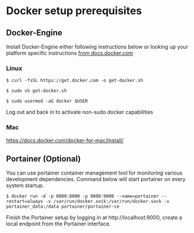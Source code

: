 # Docker setup prerequisites

## Docker-Engine

Install Docker-Engine either following instructions below or looking up your platform specific instructions [from docs.docker.com][1] 

### Linux

`$ curl -fsSL https://get.docker.com -o get-docker.sh`

`$ sudo sh get-docker.sh`

`$ sudo usermod -aG docker $USER`

Log out and back in to activate non-sudo docker capabilities

### Mac

https://docs.docker.com/docker-for-mac/install/

## Portainer (Optional)

You can use portainer container management tool for monitoring various development dependencies. Command below will start portainer on every system startup.

`$ docker run -d -p 8000:8000 -p 9000:9000 --name=portainer --restart=always -v /var/run/docker.sock:/var/run/docker.sock -v portainer_data:/data portainer/portainer-ce`

Finish the Portainer setup by logging in at http://localhost:9000, create a local endpoint from the Portainer interface. 

[1]: https://docs.docker.com/engine/install/